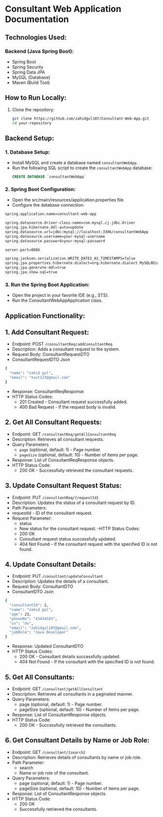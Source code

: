 # Consultant Web Application Documentation



## Technologies Used:

### Backend (Java Spring Boot):
- Spring Boot
- Spring Security
- Spring Data JPA
- MySQL (Database)
- Maven (Build Tool)

## How to Run Locally:
1. Clone the repository:
   ```bash
   git clone https://github.com/zahidgul107/Consultant-Web-App.git
   cd your-repository

## Backend Setup:

### 1. Database Setup:
- Install MySQL and create a database named `consultantWebApp`.
- Run the following SQL script to create the `consultantWebApp` database:
  ```sql
  CREATE DATABASE `consultantWebApp`

### 2. Spring Boot Configuration:
- Open the src/main/resources/application.properties file.
- Configure the database connection:
```bash
spring.application.name=consultant-web-app

spring.datasource.driver-class-name=com.mysql.cj.jdbc.Driver
spring.jpa.hibernate.ddl-auto=update
spring.datasource.url=jdbc:mysql://localhost:3306/consultantWebApp
spring.datasource.username=your-mysql-username
spring.datasource.password=your-mysql-password

server.port=8086

spring.jackson.serialization.WRITE_DATES_AS_TIMESTAMPS=false
spring.jpa.properties.hibernate.dialect=org.hibernate.dialect.MySQL8Dialect
spring.jpa.generate-ddl=true 
spring.jpa.show-sql=true
```

### 3. Run the Spring Boot Application:
- Open the project in your favorite IDE (e.g., STS).
- Run the ConsultantWebAppApplication class.

## Application Functionality:

## 1. Add Consultant Request:

- Endpoint: POST `/consultantReq/addConsultantReq`
- Description: Adds a consultant request to the system.
- Request Body: ConsultantRequestDTO
- ConsultantRequestDTO Json
```bash
{
  "name": "zahid gul",
  "email": "test123@gmail.com"
}
```
- Response: ConsultantReqResponse
- HTTP Status Codes:
  - 201 Created - Consultant request successfully added.
  - 400 Bad Request - If the request body is invalid.
    
## 2. Get All Consultant Requests:
- Endpoint: GET `/consultantReq/getAllConsultantReq`
- Description: Retrieves all consultant requests.
- Query Parameters
  - `page` (optional, default: 1) - Page number.
  - `pageSize` (optional, default: 10) - Number of items per page.
- Response: List of ConsultantReqResponse objects.
- HTTP Status Code:
  - 200 OK - Successfully retrieved the consultant requests.
    
## 3. Update Consultant Request Status:

- Endpoint: PUT `/consultantReq/{requestId}`
- Description: Updates the status of a consultant request by ID.
- Path Parameters:
- requestId - ID of the consultant request.
- Request Parameter:
  - status
  - New status for the consultant request.
-HTTP Status Codes:
  - 200 OK
  - Consultant request status successfully updated.
  - 404 Not Found - If the consultant request with the specified ID is not found.

## 4. Update Consultant Details:

- Endpoint: PUT `/consultant/updateConsultant`
- Description: Updates the details of a consultant.
- Request Body: ConsultantDTO
- ConsultantDTO Json
```bash
{
  "consultantId": 2,
  "name": "zahid gul",
  "age": 23,
  "phoneNo": "43434343",
  "cv": "dv",
  "email": "zahidgul107@gmail.com",
  "jobRole": "Java Developer"
}
```
- Response: Updated ConsultantDTO
- HTTP Status Codes:
  - 200 OK - Consultant details successfully updated.
  - 404 Not Found - If the consultant with the specified ID is not found.
    
## 5. Get All Consultants:

- Endpoint: GET `/consultant/getAllConsultant`
- Description: Retrieves all consultants in a paginated manner.
- Query Parameters:
  - page (optional, default: 1) - Page number.
  - pageSize (optional, default: 10) - Number of items per page.
- Response: List of ConsultantResponse objects.
- HTTP Status Code:
  - 200 OK - Successfully retrieved the consultants.
    
## 6. Get Consultant Details by Name or Job Role:

- Endpoint: GET `/consultant/{search}`
- Description: Retrieves details of consultants by name or job role.
- Path Parameter:
  - search
  - Name or job role of the consultant.
- Query Parameters:
  - page (optional, default: 1) - Page number.
  - pageSize (optional, default: 10) - Number of items per page.
- Response: List of ConsultantResponse objects.
- HTTP Status Code:
  - 200 OK
  - Successfully retrieved the consultants.


